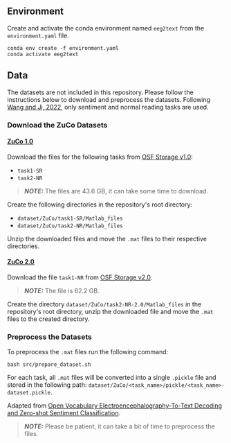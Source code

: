 ## Environment

Create and activate the conda environment named `eeg2text` from the `environment.yaml` file.
```
conda env create -f environment.yaml
conda activate eeg2text
```

## Data

The datasets are not included in this repository. Please follow the instructions below to download and preprocess the datasets. Following [Wang and Ji, 2022](https://arxiv.org/abs/2112.02690), only sentiment and normal reading tasks are used.

### Download the ZuCo Datasets

#### [ZuCo 1.0](https://osf.io/q3zws/)
Download the files for the following tasks from [OSF Storage v1.0](https://osf.io/q3zws/files/osfstorage):
- `task1-SR`
- `task2-NR`

> **_NOTE:_** The files are 43.6 GB, it can take some time to download.

Create the following directories in the repository's root directory:
- `dataset/ZuCo/task1-SR/Matlab_files`
- `dataset/ZuCo/task2-NR/Matlab_files`

Unzip the downloaded files and move the `.mat` files to their respective directories.

#### [ZuCo 2.0](https://osf.io/2urht/)
Download the file `task1-NR` from [OSF Storage v2.0](https://osf.io/2urht/files/).
> **_NOTE:_** The file is 62.2 GB.

Create the directory `dataset/ZuCo/task2-NR-2.0/Matlab_files` in the repository's root directory, unzip the downloaded file and move the `.mat` files to the created directory.

### Preprocess the Datasets

To preprocess the `.mat` files run the following command:
```
bash src/prepare_dataset.sh
```
For each task, all `.mat` files will be converted into a single `.pickle` file and stored in the following path: `dataset/ZuCo/<task_name>/pickle/<task_name>-dataset.pickle`.

Adapted from [Open Vocabulary Electroencephalography-To-Text Decoding and Zero-shot Sentiment Classification](https://github.com/MikeWangWZHL/EEG-To-Text).

> **_NOTE:_** Please be patient, it can take a bit of time to preprocess the files.